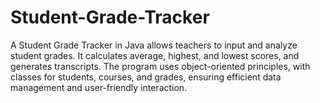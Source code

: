 # Student-Grade-Tracker
A Student Grade Tracker in Java allows teachers to input and analyze student grades. It calculates average, highest, and lowest scores, and generates transcripts. The program uses object-oriented principles, with classes for students, courses, and grades, ensuring efficient data management and user-friendly interaction.
